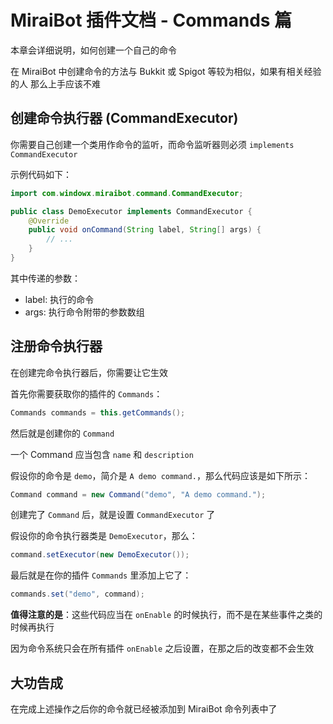 # MiraiBot 插件文档 - Commands 篇

本章会详细说明，如何创建一个自己的命令

在 MiraiBot 中创建命令的方法与 Bukkit 或 Spigot 等较为相似，如果有相关经验的人 那么上手应该不难

## 创建命令执行器 (CommandExecutor)
你需要自己创建一个类用作命令的监听，而命令监听器则必须 `implements CommandExecutor`

示例代码如下：
```Java
import com.windowx.miraibot.command.CommandExecutor;

public class DemoExecutor implements CommandExecutor {
    @Override
    public void onCommand(String label, String[] args) {
        // ...
    }
}
```

其中传递的参数：
- label: 执行的命令
- args: 执行命令附带的参数数组

## 注册命令执行器
在创建完命令执行器后，你需要让它生效

首先你需要获取你的插件的 `Commands`：
```Java
Commands commands = this.getCommands();
```

然后就是创建你的 `Command`

一个 Command 应当包含 `name` 和 `description`

假设你的命令是 `demo`，简介是 `A demo command.`，那么代码应该是如下所示：
```Java
Command command = new Command("demo", "A demo command.");
```

创建完了 `Command` 后，就是设置 `CommandExecutor` 了

假设你的命令执行器类是 `DemoExecutor`，那么：
```Java
command.setExecutor(new DemoExecutor());
```

最后就是在你的插件 `Commands` 里添加上它了：

```Java
commands.set("demo", command);
```

**值得注意的是**：这些代码应当在 `onEnable` 的时候执行，而不是在某些事件之类的时候再执行

因为命令系统只会在所有插件 `onEnable` 之后设置，在那之后的改变都不会生效

## 大功告成

在完成上述操作之后你的命令就已经被添加到 MiraiBot 命令列表中了